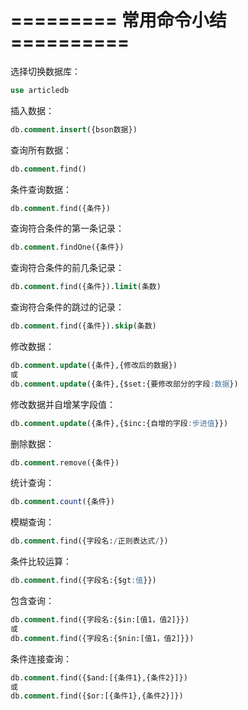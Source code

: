 # =========  常用命令小结  ==========

选择切换数据库：

```sql
use articledb 
```

插入数据：

```sql
db.comment.insert({bson数据}) 
```

查询所有数据：

```sql
db.comment.find()
```

条件查询数据：

```sql
db.comment.find({条件}) 
```

查询符合条件的第一条记录：

```sql
db.comment.findOne({条件}) 
```

查询符合条件的前几条记录：

```sql
db.comment.find({条件}).limit(条数)
```

查询符合条件的跳过的记录：

```sql
db.comment.find({条件}).skip(条数) 
```

修改数据：

```sql
db.comment.update({条件},{修改后的数据}) 
或
db.comment.update({条件},{$set:{要修改部分的字段:数据}) 
```

修改数据并自增某字段值：

```sql
db.comment.update({条件},{$inc:{自增的字段:步进值}}) 
```

删除数据：

```sql
db.comment.remove({条件}) 
```

统计查询：

```sql
db.comment.count({条件}) 
```

模糊查询：

```sql
db.comment.find({字段名:/正则表达式/}) 
```

条件比较运算：

```sql
db.comment.find({字段名:{$gt:值}}) 
```

包含查询：

```sql
db.comment.find({字段名:{$in:[值1，值2]}})
或
db.comment.find({字段名:{$nin:[值1，值2]}}) 
```

条件连接查询：

```sql
db.comment.find({$and:[{条件1},{条件2}]})
或
db.comment.find({$or:[{条件1},{条件2}]})
```
